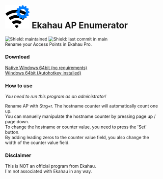 # <img src="https://github.com/Bofrostmann07/ekahau-ap-enumerator/blob/main/docs/logo.png" alt="logo" width="80"/> Ekahau AP Enumerator 
![Shield: maintained](https://img.shields.io/maintenance/yes/2022) ![Shield: last commit in main](https://img.shields.io/github/last-commit/bofrostmann07/ekahau-ap-enumerator/main)  
Rename your Access Points in Ekahau Pro.

### Download
[Native Windows 64bit (no requirements)](https://github.com/Bofrostmann07/ekahau-ap-enumerator/raw/main/AP%20Enumerator.exe "Download")  
[Windows 64bit (Autohotkey installed)](https://github.com/Bofrostmann07/ekahau-ap-enumerator/blob/main/AP%20Enumerator.ahk "Download")

### How to use
*You need to run this program as an administrator!*

Rename AP with Strg+r. The hostname counter will automatically count one up.  
You can manuelly manipulate the hostname counter by pressing page up / page down.  
To change the hostname or counter value, you need to press the 'Set' button.  
By adding leading zeros to the counter value field, you also change the width of the counter value field.  


### Disclaimer
This is NOT an official program from Ekahau.  
I´m not associated with Ekahau in any way.  